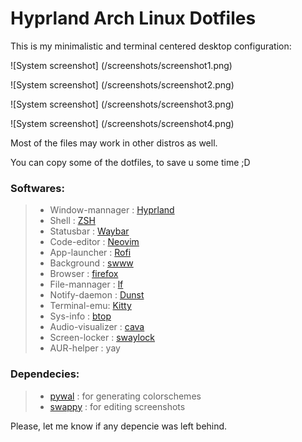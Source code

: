 # Hyprland Arch Linux Dotfiles

This is my minimalistic and terminal centered desktop configuration:

![System screenshot] (/screenshots/screenshot1.png)

![System screenshot] (/screenshots/screenshot2.png)

![System screenshot] (/screenshots/screenshot3.png)

![System screenshot] (/screenshots/screenshot4.png)

Most of the files may work in other distros as well.

You can copy some of the dotfiles, to save u some time ;D

### Softwares:
>* Window-mannager : [Hyprland](https://github.com/hyprwm/Hyprland)
>* Shell : [ZSH](https://github.com/ohmyzsh/ohmyzsh/wiki/Installing-ZSH)
>* Statusbar : [Waybar](https://github.com/Alexays/Waybar)
>* Code-editor : [Neovim](https://github.com/neovim/neovim)
>* App-launcher : [Rofi](https://github.com/davatorium/rofi)
>* Background : [swww](https://github.com/LGFae/swww)
>* Browser : [firefox](https://www.mozilla.org/pt-BR/firefox/new/)
>* File-mannager : [lf](github.com/gokcehan/lf)
>* Notify-daemon : [Dunst](https://github.com/dunst-project/dunst)
>* Terminal-emu: [Kitty](https://github.com/kovidgoyal/kitty)
>* Sys-info : [btop](https://github.com/aristocratos/btop)
>* Audio-visualizer : [cava](https://github.com/karlstav/cava)
>* Screen-locker : [swaylock](https://github.com/swaywm/swaylock)
>* AUR-helper : yay

### Dependecies:
>* [pywal](https://github.com/dylanaraps/pywal) : for generating colorschemes
>* [swappy](https://github.com/jtheoof/swappy) : for editing screenshots

Please, let me know if any depencie was left behind.
